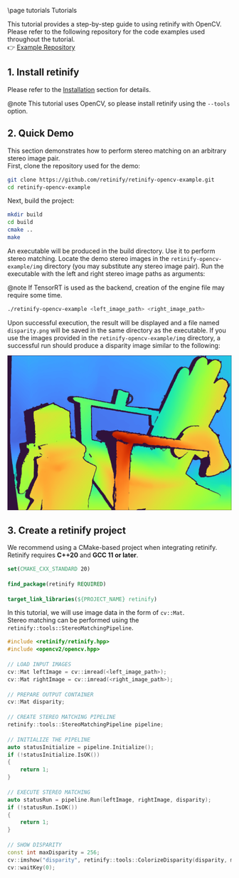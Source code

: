 \page tutorials Tutorials

This tutorial provides a step-by-step guide to using retinify with OpenCV. Please refer to the following repository for the code examples used throughout the tutorial.  
👉 [Example Repository](https://github.com/retinify/retinify-opencv-template)
  
## 1. Install retinify
Please refer to the [Installation](installation.html) section for details.  

@note
This tutorial uses OpenCV, so please install retinify using the `--tools` option.

## 2. Quick Demo
This section demonstrates how to perform stereo matching on an arbitrary stereo image pair.  
First, clone the repository used for the demo:  

```bash
git clone https://github.com/retinify/retinify-opencv-example.git
cd retinify-opencv-example
```

Next, build the project:  

```bash
mkdir build
cd build
cmake ..
make
```

An executable will be produced in the build directory. Use it to perform stereo matching. Locate the demo stereo images in the `retinify-opencv-example/img` directory (you may substitute any stereo image pair). Run the executable with the left and right stereo image paths as arguments:

@note
If TensorRT is used as the backend, creation of the engine file may require some time.

```bash
./retinify-opencv-example <left_image_path> <right_image_path>
```

Upon successful execution, the result will be displayed and a file named `disparity.png` will be saved in the same directory as the executable. If you use the images provided in the `retinify-opencv-example/img` directory, a successful run should produce a disparity image similar to the following:

![demo_output](https://raw.githubusercontent.com/retinify/retinify-opencv-example/main/img/disparity.png)
  
## 3. Create a retinify project
We recommend using a CMake-based project when integrating retinify.  
Retinify requires **C++20** and **GCC 11 or later**.  
```cmake
set(CMAKE_CXX_STANDARD 20)

find_package(retinify REQUIRED)

target_link_libraries(${PROJECT_NAME} retinify)
```

In this tutorial, we will use image data in the form of `cv::Mat`.  
Stereo matching can be performed using the `retinify::tools::StereoMatchingPipeline`.  
  
```cpp
#include <retinify/retinify.hpp>
#include <opencv2/opencv.hpp>

// LOAD INPUT IMAGES
cv::Mat leftImage = cv::imread(<left_image_path>);
cv::Mat rightImage = cv::imread(<right_image_path>);

// PREPARE OUTPUT CONTAINER
cv::Mat disparity;

// CREATE STEREO MATCHING PIPELINE
retinify::tools::StereoMatchingPipeline pipeline;

// INITIALIZE THE PIPELINE
auto statusInitialize = pipeline.Initialize();
if (!statusInitialize.IsOK())
{
    return 1;
}

// EXECUTE STEREO MATCHING
auto statusRun = pipeline.Run(leftImage, rightImage, disparity);
if (!statusRun.IsOK())
{
    return 1;
}

// SHOW DISPARITY
const int maxDisparity = 256;
cv::imshow("disparity", retinify::tools::ColorizeDisparity(disparity, maxDisparity));
cv::waitKey(0);
```
